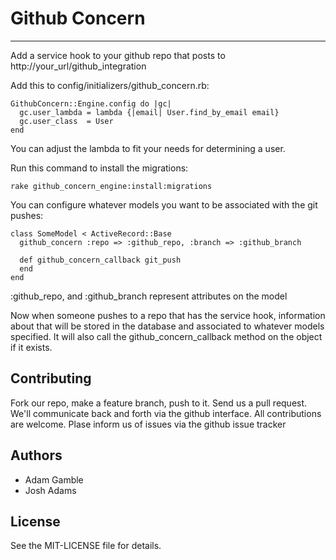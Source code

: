 # Github Concern
***
Add a service hook to your github repo that posts to http://your\_url/github\_integration

Add this to config/initializers/github\_concern.rb:

    GithubConcern::Engine.config do |gc|
      gc.user_lambda = lambda {|email| User.find_by_email email}
      gc.user_class  = User
    end

You can adjust the lambda to fit your needs for determining a user.

Run this command to install the migrations:

    rake github_concern_engine:install:migrations

You can configure whatever models you want to be associated with the git pushes:

    class SomeModel < ActiveRecord::Base
      github_concern :repo => :github_repo, :branch => :github_branch

      def github_concern_callback git_push
      end
    end

:github\_repo, and :github\_branch represent attributes on the model

Now when someone pushes to a repo that has the service hook, information about
that will be stored in the database and associated to whatever models specified.
It will also call the github\_concern\_callback method on the object if it
exists.

## Contributing

Fork our repo, make a feature branch, push to it.  Send us a pull request.
We'll communicate back and forth via the github interface.  All contributions
are welcome.  Plase inform us of issues via the github issue tracker

## Authors

* Adam Gamble
* Josh Adams

## License

See the MIT-LICENSE file for details.
